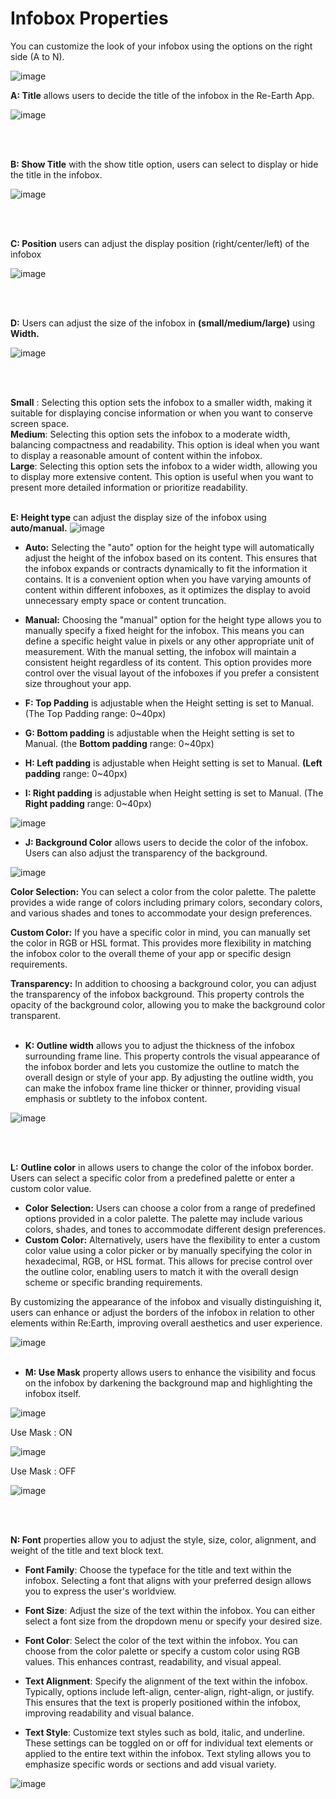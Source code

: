 # Infobox Properties

You can customize the look of your infobox using the options on the right side (A to N).

![image](https://github.com/CS-eukarya/User-Manual-English-/assets/154571156/62d050a9-5661-440e-860d-d58903318368)

**A: Title** allows users to decide the title of the infobox in the Re-Earth App.

![image](https://github.com/CS-eukarya/User-Manual-English-/assets/154571156/bb166c09-d06e-4d17-91e7-0c6518078ef6)

<br>
<br>

**B: Show Title** with the show title option, users can select to display or hide the title in the infobox.

![image](https://github.com/CS-eukarya/User-Manual-English-/assets/154571156/b962146c-d27c-4f46-a0e4-fa9988612682)

<br>
<br>

**C: Position** users can adjust the display position (right/center/left) of the infobox 

![image](https://github.com/CS-eukarya/User-Manual-English-/assets/154571156/eb7a1ba9-fe5c-462a-b03f-0128bdf4bc6b)

<br>
<br>

**D:** Users can adjust the size of the infobox in **(small/medium/large)** using **Width.** 

![image](https://github.com/CS-eukarya/User-Manual-English-/assets/154571156/f23b4f25-a080-407c-924d-8d7da740234e)

<br>
<br>

**Small** : Selecting this option sets the infobox to a smaller width, making it suitable for displaying concise information or when you want to conserve screen space.
<br>
**Medium**: Selecting this option sets the infobox to a moderate width, balancing compactness and readability. This option is ideal when you want to display a reasonable amount of content within the infobox.
<br>
**Large**: Selecting this option sets the infobox to a wider width, allowing you to display more extensive content. This option is useful when you want to present more detailed information or prioritize readability.
<br>
<br>

**E: Height type** can adjust the display size of the infobox using **auto/manual.**
![image](https://github.com/CS-eukarya/User-Manual-English-/assets/154571156/2ad589f9-bcfb-4ad5-a2ac-f18228217430)


- **Auto:** Selecting the "auto" option for the height type will automatically adjust the height of the infobox based on its content. This ensures that the infobox expands or contracts dynamically to fit the information it contains. It is a convenient option when you have varying amounts of content within different infoboxes, as it optimizes the display to avoid unnecessary empty space or content truncation.
- **Manual:** Choosing the "manual" option for the height type allows you to manually specify a fixed height for the infobox. This means you can define a specific height value in pixels or any other appropriate unit of measurement. With the manual setting, the infobox will maintain a consistent height regardless of its content. This option provides more control over the visual layout of the infoboxes if you prefer a consistent size throughout your app.

- **F: Top Padding** is adjustable when the Height setting is set to Manual.
(The Top Padding range: 0~40px)
- **G: Bottom padding**  is adjustable when the Height setting is set to Manual.
(the **Bottom padding** range: 0~40px)
- **H: Left padding** is adjustable when Height setting is set to Manual.
**(Left padding** range: 0~40px)
- **I: Right padding** is adjustable when Height setting is set to Manual.
(The **Right padding** range: 0~40px)

![image](https://github.com/CS-eukarya/User-Manual-English-/assets/154571156/3dc6d80c-5107-48fe-a8fc-e1b4fe78f7ed)

  
- **J: Background Color** allows users to decide the color of the infobox. Users can also adjust the transparency of the background.

![image](https://github.com/CS-eukarya/User-Manual-English-/assets/154571156/2e3a3922-01e3-4798-a1ac-076cc6a2bc31)


**Color Selection:** You can select a color from the color palette. The palette provides a wide range of colors including primary colors, secondary colors, and various shades and tones to accommodate your design preferences.

**Custom Color:** If you have a specific color in mind, you can manually set the color in RGB or HSL format. This provides more flexibility in matching the infobox color to the overall theme of your app or specific design requirements.

**Transparency:** In addition to choosing a background color, you can adjust the transparency of the infobox background. This property controls the opacity of the background color, allowing you to make the background color transparent.
<br>
<br>

- **K: Outline width** allows you to adjust the thickness of the infobox surrounding frame line. This property controls the visual appearance of the infobox border and lets you customize the outline to match the overall design or style of your app. By adjusting the outline width, you can make the infobox frame line thicker or thinner, providing visual emphasis or subtlety to the infobox content.

![image](https://github.com/CS-eukarya/User-Manual-English-/assets/154571156/3e5f4cbb-74d6-4ea6-af68-ef9d65773b61)

<br>
<br>

**L:** **Outline color** in allows users to change the color of the infobox border. Users can select a specific color from a predefined palette or enter a custom color value.

- **Color Selection:** Users can choose a color from a range of predefined options provided in a color palette. The palette may include various colors, shades, and tones to accommodate different design preferences.
- **Custom Color:** Alternatively, users have the flexibility to enter a custom color value using a color picker or by manually specifying the color in hexadecimal, RGB, or HSL format. This allows for precise control over the outline color, enabling users to match it with the overall design scheme or specific branding requirements.

By customizing the appearance of the infobox and visually distinguishing it, users can enhance or adjust the borders of the infobox in relation to other elements within Re:Earth, improving overall aesthetics and user experience.

![image](https://github.com/CS-eukarya/User-Manual-English-/assets/154571156/e367a6ad-cbba-433a-9ac7-c8a203f99c70)
<br>
<br>

- **M: Use Mask** property allows users to enhance the visibility and focus on the infobox by darkening the background map and highlighting the infobox itself.

![image](https://github.com/CS-eukarya/User-Manual-English-/assets/154571156/cb0a3e86-7a31-4a29-8b27-9a38b443811a)

Use Mask : ON

![image](https://github.com/CS-eukarya/User-Manual-English-/assets/154571156/ee555a63-0df9-4bf1-bb27-304e9f03bb81)

Use Mask : OFF

![image](https://github.com/CS-eukarya/User-Manual-English-/assets/154571156/dc849734-38ca-4b1e-b5ee-b0c53205ee5f)

<br>
<br>

**N: Font** properties allow you to adjust the style, size, color, alignment, and weight of the title and text block text.

- **Font Family**: Choose the typeface for the title and text within the infobox. Selecting a font that aligns with your preferred design allows you to express the user's worldview.

- **Font Size**: Adjust the size of the text within the infobox. You can either select a font size from the dropdown menu or specify your desired size.

- **Font Color**: Select the color of the text within the infobox. You can choose from the color palette or specify a custom color using RGB values. This enhances contrast, readability, and visual appeal.

- **Text Alignment**: Specify the alignment of the text within the infobox. Typically, options include left-align, center-align, right-align, or justify. This ensures that the text is properly positioned within the infobox, improving readability and visual balance.

- **Text Style**: Customize text styles such as bold, italic, and underline. These settings can be toggled on or off for individual text elements or applied to the entire text within the infobox. Text styling allows you to emphasize specific words or sections and add visual variety.

![image](https://github.com/CS-eukarya/User-Manual-English-/assets/154571156/d6e0b836-a347-4c5e-9574-d51b33c73c59)

<br>
<br>
